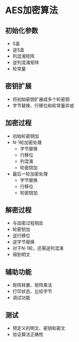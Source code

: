 # AES加密算法

## 初始化参数
- S盒
- 逆S盒
- 列混淆矩阵
- 逆列混淆矩阵
- 轮常量

## 密钥扩展
- 将初始密钥扩展成多个轮密钥
- 字节替换、行移位和轮常量异或

## 加密过程
- 初始轮密钥加
- N-1轮加密处理
  - 字节替换
  - 行移位
  - 列混淆
  - 轮密钥加
- 最后一轮加密处理
  - 字节替换
  - 行移位
  - 轮密钥加

## 解密过程
- 与加密过程相反
- 轮密钥加
- 逆行移位
- 逆字节替换
- 对于N-1轮，还需逆列混淆
- 得到明文

## 辅助功能
- 矩阵转置、矩阵乘法
- 打印状态、比较字节
- 调试功能

## 测试
- 预定义的明文、密钥和密文
- 验证算法正确性